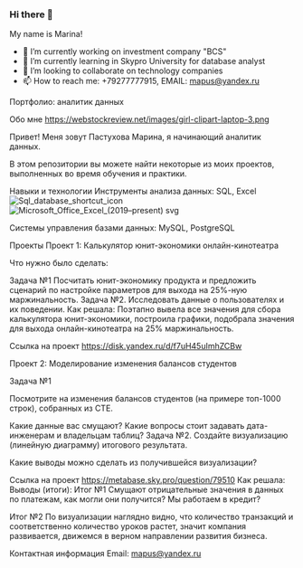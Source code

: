### Hi there 👋

My name is Marina!
- 🔭 I’m currently working on investment company "BCS" 
- 🌱 I’m currently learning in Skypro University for database analyst
- 👯 I’m looking to collaborate on technology companies
- 📫 How to reach me: +79277777915, EMAIL: mapus@yandex.ru

Портфолио: аналитик данных

Обо мне https://webstockreview.net/images/girl-clipart-laptop-3.png 

Привет! Меня зовут Пастухова Марина, я начинающий аналитик данных. 

В этом репозитории вы можете найти некоторые из моих проектов, выполненных во время обучения и практики.

Навыки и технологии
Инструменты анализа данных: SQL, Excel ![Sql_database_shortcut_icon](https://github.com/mapus2/mapus2/assets/143173024/60417115-84f4-4708-9414-ae147d697359) ![Microsoft_Office_Excel_(2019–present) svg](https://github.com/mapus2/mapus2/assets/143173024/122a4cc0-9522-4882-bf81-5b81615da865)


Системы управления базами данных: MySQL, PostgreSQL

Проекты
Проект 1: Калькулятор юнит-экономики онлайн-кинотеатра

Что нужно было сделать:

Задача №1
Посчитать юнит-экономику продукта и предложить сценарий по настройке параметров для выхода на 25%-ную маржинальность.
Задача №2.
Исследовать данные о пользователях и их поведении.
Как решала:
Поэтапно вывела все значения для сбора калькулятора юнит-экономики, построила графики, подобрала значения для выхода онлайн-кинотеатра на 25% маржинальность.

Ссылка на проект 
https://disk.yandex.ru/d/f7uH45uImhZCBw

Проект 2: Моделирование изменения балансов студентов

Задача №1

Посмотрите на изменения балансов студентов (на примере топ-1000 строк), собранных из CTE. 

Какие данные вас смущают? Какие вопросы стоит задавать дата-инженерам и владельцам таблиц?
Задача №2.
Создайте визуализацию (линейную диаграмму) итогового результата. 

Какие выводы можно сделать из получившейся визуализации?

Ссылка на проект https://metabase.sky.pro/question/79510
Как решала:
Выводы (итоги):
Итог №1
Смущают отрицательные значения в данных по платежам, как могли они получится? Мы работаем в кредит?

Итог №2
По визуализации наглядно  видно,  что количество транзакций и соответственно количество уроков растет, значит компания развивается, движемся в верном направлении развития бизнеса. 


Контактная информация
Email: mapus@yandex.ru
